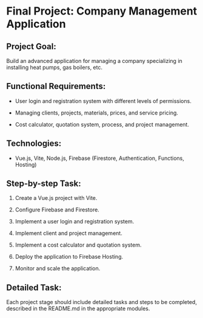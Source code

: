 # Final Project: Company Management Application

## Project Goal:

Build an advanced application for managing a company specializing in installing heat pumps, gas boilers, etc.

## Functional Requirements:

- User login and registration system with different levels of permissions.

- Managing clients, projects, materials, prices, and service pricing.

- Cost calculator, quotation system, process, and project management.

## Technologies:

- Vue.js, Vite, Node.js, Firebase (Firestore, Authentication, Functions, Hosting)

## Step-by-step Task:

1. Create a Vue.js project with Vite.

2. Configure Firebase and Firestore.

3. Implement a user login and registration system.

4. Implement client and project management.

5. Implement a cost calculator and quotation system.

6. Deploy the application to Firebase Hosting.

7. Monitor and scale the application.

## Detailed Task:

Each project stage should include detailed tasks and steps to be completed, described in the README.md in the appropriate modules.

